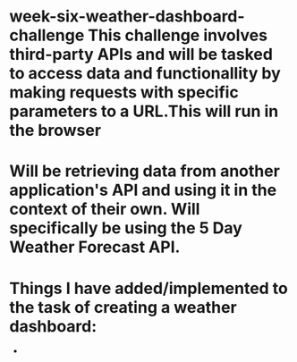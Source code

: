 # week-six-weather-dashboard-challenge This challenge involves third-party APIs and will be tasked to access data and functionallity by making requests with specific parameters to a URL.This will run in the browser 

# Will be retrieving data from another application's API and using it in the context of their own. Will specifically be using the 5 Day Weather Forecast API.

# Things I have added/implemented to the task of creating a weather dashboard:

- 
